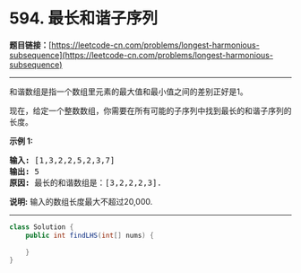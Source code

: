 # 594. 最长和谐子序列

**题目链接：**[https://leetcode-cn.com/problems/longest-harmonious-subsequence](https://leetcode-cn.com/problems/longest-harmonious-subsequence)

---

<div class="content__1Y2H">
 <div class="notranslate">
  <p>和谐数组是指一个数组里元素的最大值和最小值之间的差别正好是1。</p> 
  <p>现在，给定一个整数数组，你需要在所有可能的子序列中找到最长的和谐子序列的长度。</p> 
  <p><strong>示例 1:</strong></p> 
  <pre class="language-text"><strong>输入:</strong> [1,3,2,2,5,2,3,7]
<strong>输出:</strong> 5
<strong>原因:</strong> 最长的和谐数组是：[3,2,2,2,3].
</pre> 
  <p><strong>说明:</strong> 输入的数组长度最大不超过20,000.</p> 
 </div>
</div>

---

```java
class Solution {
    public int findLHS(int[] nums) {
        
    }
}
```